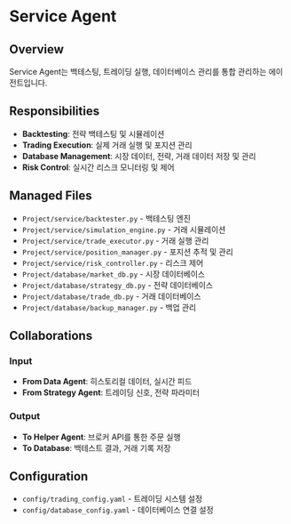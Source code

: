 # Service Agent

## Overview
Service Agent는 백테스팅, 트레이딩 실행, 데이터베이스 관리를 통합 관리하는 에이전트입니다.

## Responsibilities
- **Backtesting**: 전략 백테스팅 및 시뮬레이션
- **Trading Execution**: 실제 거래 실행 및 포지션 관리
- **Database Management**: 시장 데이터, 전략, 거래 데이터 저장 및 관리
- **Risk Control**: 실시간 리스크 모니터링 및 제어

## Managed Files
- `Project/service/backtester.py` - 백테스팅 엔진
- `Project/service/simulation_engine.py` - 거래 시뮬레이션
- `Project/service/trade_executor.py` - 거래 실행 관리
- `Project/service/position_manager.py` - 포지션 추적 및 관리
- `Project/service/risk_controller.py` - 리스크 제어
- `Project/database/market_db.py` - 시장 데이터베이스
- `Project/database/strategy_db.py` - 전략 데이터베이스
- `Project/database/trade_db.py` - 거래 데이터베이스
- `Project/database/backup_manager.py` - 백업 관리

## Collaborations
### Input
- **From Data Agent**: 히스토리컬 데이터, 실시간 피드
- **From Strategy Agent**: 트레이딩 신호, 전략 파라미터

### Output
- **To Helper Agent**: 브로커 API를 통한 주문 실행
- **To Database**: 백테스트 결과, 거래 기록 저장

## Configuration
- `config/trading_config.yaml` - 트레이딩 시스템 설정
- `config/database_config.yaml` - 데이터베이스 연결 설정